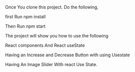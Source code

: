 Once You clone this project. Do the following,

first Run npm install

Then Run npm start

The project will show you how to use the following

React components And React useState

Having an Increase and Decrease Button with using Usestate

Having An Image Slider With react Use State.
